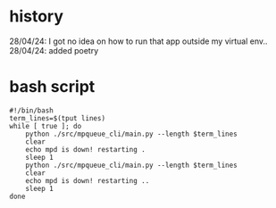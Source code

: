 # history
28/04/24: I got no idea on how to run that app outside my virtual env..
28/04/24: added poetry

# bash script
```
#!/bin/bash
term_lines=$(tput lines)
while [ true ]; do
    python ./src/mpqueue_cli/main.py --length $term_lines
    clear
    echo mpd is down! restarting .
    sleep 1
    python ./src/mpqueue_cli/main.py --length $term_lines
    clear
    echo mpd is down! restarting ..
    sleep 1
done
```